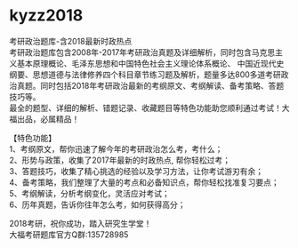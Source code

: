 # kyzz2018
考研政治题库-含2018最新时政热点<br>
考研政治题库包含2008年-2017年考研政治真题及详细解析，同时包含马克思主义基本原理概论、毛泽东思想和中国特色社会主义理论体系概论、 中国近现代史纲要、思想道德与法律修养四个科目章节练习题及解析，题量多达800多道考研政治真题。同时包括2018年考研政治最新的考纲原文、考纲解读、备考策略、答题技巧等。<br>
最全的题型、详细的解析、错题记录、收藏题目等特色功能助您顺利通过考试！大福出品，必属精品！<br>

【特色功能】<br>
1、考纲原文，帮你迅速了解今年的考研政治怎么考，考什么；<br>
2、形势与政策，收集了2017年最新的时政热点, 帮你轻松过考；<br>
3、答题技巧，收集了精心挑选的经验以及学习方法，让你考试游刃有余；<br>
4、备考策略，我们整理了大量的考点和必备知识点，帮你轻松找准复习要点；<br>
5、考纲解读，分析考纲变化，灵活应对考试；<br>
6、历年真题，告诉你往年怎么考，如何获得高分；<br>

2018考研，祝你成功，踏入研究生学堂！<br>
大福考研题库官方Q群:135728985<br>
